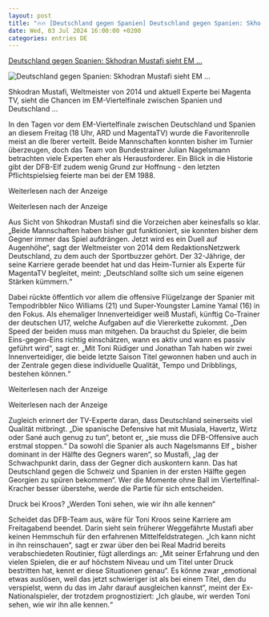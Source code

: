 ```yaml
---
layout: post
title: "🔥🔥 [Deutschland gegen Spanien] Deutschland gegen Spanien: Skhodran Mustafi sieht EM ..."
date: Wed, 03 Jul 2024 16:00:00 +0200
categories: entries DE
---
```

[Deutschland gegen Spanien: Skhodran Mustafi sieht EM ...](https://www.rnd.de/sport/deutschland-gegen-spanien-skhodran-mustafi-sieht-em-viertelfinale-auf-augenhoehe-PDKITU5MPZDPTNMFHNW5JDTBOQ.html)

![Deutschland gegen Spanien: Skhodran Mustafi sieht EM ...](https://www.rnd.de/resizer/v2/6BSDCAEXUBC3HPLDLQQRRQAMCE.jpg?auth=aed3dfad671d627564db1df0403238ac8bc3601e8ff8eee9ce4e5c093d2fe402&quality=70&width=1200&height=630&smart=true)

Shkodran Mustafi, Weltmeister von 2014 und aktuell Experte bei Magenta TV, sieht die Chancen im EM-Viertelfinale zwischen Spanien und Deutschland ...

In den Tagen vor dem EM-Viertelfinale zwischen Deutschland und Spanien an diesem Freitag (18 Uhr, ARD und MagentaTV) wurde die Favoritenrolle meist an die Iberer verteilt. Beide Mannschaften konnten bisher im Turnier überzeugen, doch das Team von Bundestrainer Julian Nagelsmann betrachten viele Experten eher als Herausforderer. Ein Blick in die Historie gibt der DFB-Elf zudem wenig Grund zur Hoffnung - den letzten Pflichtspielsieg feierte man bei der EM 1988.

Weiterlesen nach der Anzeige

Weiterlesen nach der Anzeige

Aus Sicht von Shkodran Mustafi sind die Vorzeichen aber keinesfalls so klar. „Beide Mannschaften haben bisher gut funktioniert, sie konnten bisher dem Gegner immer das Spiel aufdrängen. Jetzt wird es ein Duell auf Augenhöhe“, sagt der Weltmeister von 2014 dem RedaktionsNetzwerk Deutschland, zu dem auch der Sportbuzzer gehört. Der 32-Jährige, der seine Karriere gerade beendet hat und das Heim-Turnier als Experte für MagentaTV begleitet, meint: „Deutschland sollte sich um seine eigenen Stärken kümmern.“

Dabei rückte öffentlich vor allem die offensive Flügelzange der Spanier mit Tempodribbler Nico Williams (21) und Super-Youngster Lamine Yamal (16) in den Fokus. Als ehemaliger Innenverteidiger weiß Mustafi, künftig Co-Trainer der deutschen U17, welche Aufgaben auf die Viererkette zukommt. „Den Speed der beiden muss man mitgehen. Da brauchst du Spieler, die beim Eins-gegen-Eins richtig einschätzen, wann es aktiv und wann es passiv geführt wird“, sagt er. „Mit Toni Rüdiger und Jonathan Tah haben wir zwei Innenverteidiger, die beide letzte Saison Titel gewonnen haben und auch in der Zentrale gegen diese individuelle Qualität, Tempo und Dribblings, bestehen können.“

Weiterlesen nach der Anzeige

Weiterlesen nach der Anzeige

Zugleich erinnert der TV-Experte daran, dass Deutschland seinerseits viel Qualität mitbringt. „Die spanische Defensive hat mit Musiala, Havertz, Wirtz oder Sané auch genug zu tun“, betont er, „sie muss die DFB-Offensive auch erstmal stoppen.“ Da sowohl die Spanier als auch Nagelsmanns Elf „ bisher dominant in der Hälfte des Gegners waren“, so Mustafi, „lag der Schwachpunkt darin, dass der Gegner dich auskontern kann. Das hat Deutschland gegen die Schweiz und Spanien in der ersten Hälfte gegen Georgien zu spüren bekommen“. Wer die Momente ohne Ball im Viertelfinal-Kracher besser überstehe, werde die Partie für sich entscheiden.

Druck bei Kroos? „Werden Toni sehen, wie wir ihn alle kennen“

Scheidet das DFB-Team aus, wäre für Toni Kroos seine Karriere am Freitagabend beendet. Darin sieht sein früherer Weggefährte Mustafi aber keinen Hemmschuh für den erfahrenen Mittelfeldstrategen. „Ich kann nicht in ihn reinschauen“, sagt er zwar über den bei Real Madrid bereits verabschiedeten Routinier, fügt allerdings an: „Mit seiner Erfahrung und den vielen Spielen, die er auf höchstem Niveau und um Titel unter Druck bestritten hat, kennt er diese Situationen genau“. Es könne zwar „emotional etwas auslösen, weil das jetzt schwieriger ist als bei einem Titel, den du verspielst, wenn du das im Jahr darauf ausgleichen kannst“, meint der Ex-Nationalspieler, der trotzdem prognostiziert: „Ich glaube, wir werden Toni sehen, wie wir ihn alle kennen.“


